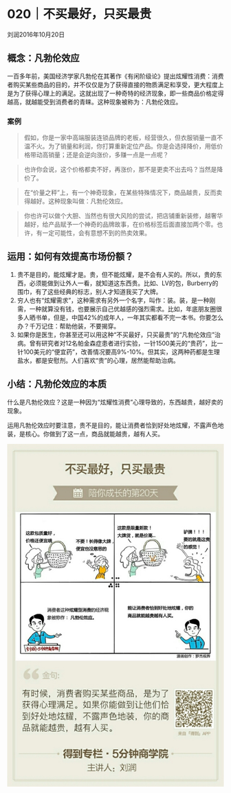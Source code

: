 # 020｜不买最好，只买最贵
刘润2016年10月20日

## 概念：凡勃伦效应

一百多年前，美国经济学家凡勃伦在其著作《有闲阶级论》提出炫耀性消费：消费者购买某些商品的目的，并不仅仅是为了获得直接的物质满足和享受，更大程度上是为了获得心理上的满足。这就出现了一种奇特的经济现象，即一些商品价格定得越高，就越能受到消费者的青睐。这种现象被称为：凡勃伦效应。

### 案例

>假如，你是一家中高端服装连锁品牌的老板，经营很久，但衣服销量一直不温不火。为了销量和利润，你打算重新定位产品。你是会选择降价，用低价格带动高销量；还是会逆向涨价，多赚一点是一点呢？

>也许你会说，这个价格都卖不好，再涨价，那不是更卖不出去吗？当然是降价了。

>在“价量之秤”上，有一个神奇现象，在某些特殊情况下，商品越贵，反而卖得越好。这种现象叫做：凡勃伦效应。

>你也许可以做个大胆、当然也有很大风险的尝试，把店铺重新装修，越奢华越好，给产品赋予一个神奇的品牌故事，在价格标签后面直接加两个零。也许，有一定可能性，会有意想不到的热卖效果。

## 运用：如何有效提高市场份额？

1. 贵不是目的，能炫耀才是。贵，但不能炫耀，是不会有人买的。所以，贵的东西，必须能做到让外人一看，就知道这东西贵。比如、LV的包，Burberry的围巾，有了这些经典的标志，别人才知道我买了大牌。
2. 穷人也有“炫耀需求”，这种需求有另外一个名字，叫作：装。装，是一种刚需，一种就算没有钱，也要展示自己优越感的强烈需求。比如，年底朋友圈很多人晒书单，但是，中国42%的成年人，一年其实都看不完一本书。你要怎么办？千万记住：帮助他装，不要揭穿。
3. 如果你是医生，你甚至还可以用这种“不买最好，只买最贵”的“凡勃伦效应”治病。曾有研究者对12名帕金森症患者进行实验，一针1500美元的“贵药”，比一针100美元的“便宜药”，改善情况要高9%-10%。但其实，这两种药都是生理盐水，都是安慰剂。人们喜欢“贵”的心理，居然能帮助治病。

## 小结：凡勃伦效应的本质

什么是凡勃伦效应？这是一种因为“炫耀性消费”心理导致的，东西越贵，越好卖的现象。

运用凡勃伦效应时要注意，贵不是目的，能让消费者恰到好处地炫耀，不露声色地装，是核心。你做到了这一点，商品就能越贵，越有人买。

![](./_image/2017-08-04-11-01-12.jpg)
